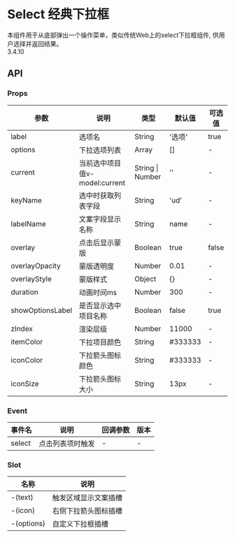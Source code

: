 # Select 经典下拉框

本组件用于从底部弹出一个操作菜单，类似传统Web上的select下拉框组件, 供用户选择并返回结果。<br> <span class="badge tip" style="vertical-align:top;">3.4.10</span>

## API

### Props

| 参数 | 说明 | 类型 | 默认值 | 可选值 |
| --- | --- | --- | --- | --- |
| label | 选项名 | String | '选项' | true |
| options | 下拉选项列表 | Array | [] | - |
| current | 当前选中项目值v-model:current | String \| Number | '' | - |
| keyName | 选中时获取列表字段 | String | 'ud' | - |
| labelName | 文案字段显示名称 | String | name | - |
| overlay | 点击后显示蒙版 | Boolean | true | false |
| overlayOpacity | 蒙版透明度 | Number | 0.01 | - |
| overlayStyle | 蒙版样式 | Object | {} | - |
| duration | 动画时间ms | Number | 300 | - |
| showOptionsLabel | 是否显示选中项目名称 | Boolean | false | true |
| zIndex | 渲染层级 | Number | 11000 | - |
| itemColor | 下拉项目颜色 | String | #333333 | - |
| iconColor | 下拉箭头图标颜色 | String | #333333 | - |
| iconSize | 下拉箭头图标大小 | String | 13px | - |

### Event

| 事件名 | 说明 | 回调参数 | 版本 |
| --- | --- | --- | --- |
| select | 点击列表项时触发 | - | - |

### Slot

| 名称 | 说明 |
| --- | --- |
| -(text) | 触发区域显示文案插槽 |
| -(icon) | 右侧下拉箭头图标插槽 |
| -(options) | 自定义下拉框插槽 |